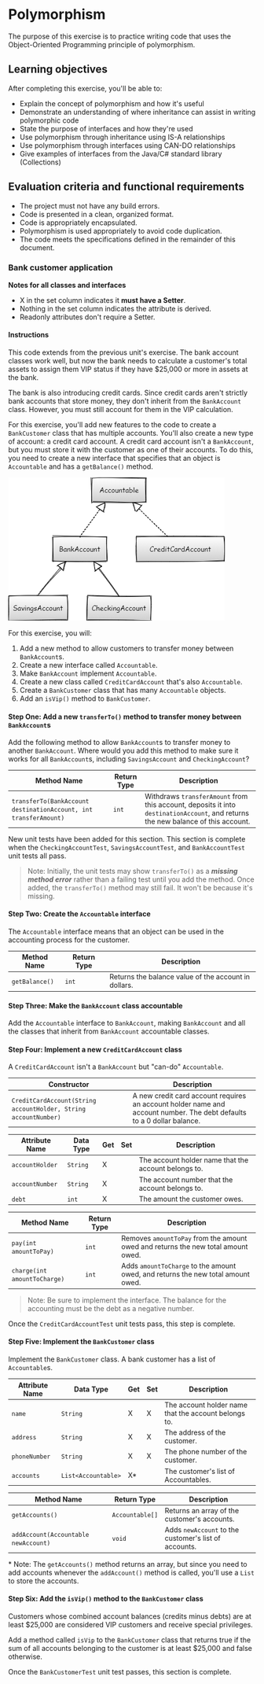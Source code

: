 # Polymorphism

The purpose of this exercise is to practice writing code that uses the Object-Oriented Programming principle of polymorphism.

## Learning objectives

After completing this exercise, you'll be able to:

- Explain the concept of polymorphism and how it's useful
- Demonstrate an understanding of where inheritance can assist in writing polymorphic code
- State the purpose of interfaces and how they're used
- Use polymorphism through inheritance using IS-A relationships
- Use polymorphism through interfaces using CAN-DO relationships
- Give examples of interfaces from the Java/C# standard library (Collections)

## Evaluation criteria and functional requirements

* The project must not have any build errors.
* Code is presented in a clean, organized format.
* Code is appropriately encapsulated.
* Polymorphism is used appropriately to avoid code duplication.
* The code meets the specifications defined in the remainder of this document.

### Bank customer application

**Notes for all classes and interfaces**
- X in the set column indicates it **must have a Setter**.
- Nothing in the set column indicates the attribute is derived.
- Readonly attributes don't require a Setter.

#### Instructions

This code extends from the previous unit's exercise. The bank account classes work well, but now the bank needs to calculate a customer's total assets to assign them VIP status if they have $25,000 or more in assets at the bank.

The bank is also introducing credit cards. Since credit cards aren't strictly bank accounts that store money, they don't inherit from the `BankAccount` class. However, you must still account for them in the VIP calculation.

For this exercise, you'll add new features to the code to create a `BankCustomer` class that has multiple accounts. You'll also create a new type of account: a credit card account. A credit card account isn't a `BankAccount`, but you must store it with the customer as one of their accounts. To do this, you need to create a new interface that specifies that an object is `Accountable` and has a `getBalance()` method.

![class diagram](./bank-account-java.png)

For this exercise, you will:

1. Add a new method to allow customers to transfer money between `BankAccount`s.
2. Create a new interface called `Accountable`.
3. Make `BankAccount` implement `Accountable`.
4. Create a new class called `CreditCardAccount` that's also `Accountable`.
5. Create a `BankCustomer` class that has many `Accountable` objects.
6. Add an `isVip()` method to `BankCustomer`.

#### Step One: Add a new `transferTo()` method to transfer money between `BankAccount`s

Add the following method to allow `BankAccount`s to transfer money to another `BankAccount`. Where would you add this method to make sure it works for all `BankAccount`s, including `SavingsAccount` and `CheckingAccount`?

| Method Name                                                      | Return Type | Description                                                                             |
| ---------------------------------------------------------------- | ----------- | --------------------------------------------------------------------------------------- |
| `transferTo(BankAccount destinationAccount, int transferAmount)` | `int`       | Withdraws `transferAmount` from this account, deposits it into `destinationAccount`, and returns the new balance of this account. |

New unit tests have been added for this section. This section is complete when the `CheckingAccountTest`, `SavingsAccountTest`, and `BankAccountTest` unit tests all pass.

>Note: Initially, the unit tests may show `transferTo()` as a ***missing method error*** rather than a failing test until you add the method. Once added, the `transferTo()` method may still fail. It won't be because it's missing.

#### Step Two: Create the `Accountable` interface

The `Accountable` interface means that an object can be used in the accounting process for the customer.

| Method Name    | Return Type | Description                                          |
| -------------- | ----------- | ---------------------------------------------------- |
| `getBalance()` | `int`       | Returns the balance value of the account in dollars. |

#### Step Three: Make the `BankAccount` class accountable

Add the `Accountable` interface to `BankAccount`, making `BankAccount` and all the classes that inherit from `BankAccount` accountable classes.

#### Step Four: Implement a new `CreditCardAccount` class

A `CreditCardAccount` isn't a `BankAccount` but "can-do" `Accountable`.

| Constructor                                                     | Description                                                                                                            |
| --------------------------------------------------------------- | ---------------------------------------------------------------------------------------------------------------------- |
| `CreditCardAccount(String accountHolder, String accountNumber)` | A new credit card account requires an account holder name and account number. The debt defaults to a 0 dollar balance. |

| Attribute Name  | Data Type | Get | Set | Description                                                  |
| --------------- | --------- | --- | --- | ------------------------------------------------------------ |
| `accountHolder` | `String`  | X   |     | The account holder name that the account belongs to. |
| `accountNumber` | `String`  | X   |     | The account number that the account belongs to.      |
| `debt`          | `int`     | X   |     | The amount the customer owes.                        |

| Method Name                  | Return Type | Description                                                                       |
| ---------------------------- | ----------- | --------------------------------------------------------------------------------- |
| `pay(int amountToPay)`       | `int`       | Removes `amountToPay` from the amount owed and returns the new total amount owed. |
| `charge(int amountToCharge)` | `int`       | Adds `amountToCharge` to the amount owed, and returns the new total amount owed.  |

> Note: Be sure to implement the interface. The balance for the accounting must be the debt as a negative number.

Once the `CreditCardAccountTest` unit tests pass, this step is complete.

#### Step Five: Implement the `BankCustomer` class

Implement the `BankCustomer` class. A bank customer has a list of `Accountable`s.

| Attribute Name | Data Type           | Get | Set | Description                                                  |
| -------------- | ------------------- | --- | --- | ------------------------------------------------------------ |
| `name`         | `String`            | X   | X   | The account holder name that the account belongs to. |
| `address`      | `String`            | X   | X   | The address of the customer.                         |
| `phoneNumber`  | `String`            | X   | X   | The phone number of the customer.                    |
| `accounts`     | `List<Accountable>` | X\*   |     | The customer's list of Accountables.     |

| Method Name                          | Return Type | Description                                           |
| ------------------------------------ | ----------- | ----------------------------------------------------- |
| `getAccounts()`                      | `Accountable[]` | Returns an array of the customer's accounts.
| `addAccount(Accountable newAccount)` | `void`      | Adds `newAccount` to the customer's list of accounts. |

\* Note: The `getAccounts()` method returns an array, but since you need to add accounts whenever the `addAccount()` method is called, you'll use a `List` to store the accounts.

#### Step Six: Add the `isVip()` method to the `BankCustomer` class

Customers whose combined account balances (credits minus debts) are at least $25,000 are considered VIP customers and receive special privileges.

Add a method called `isVip` to the `BankCustomer` class that returns true if the sum of all accounts belonging to the customer is at least $25,000 and false otherwise.

Once the `BankCustomerTest` unit test passes, this section is complete.
